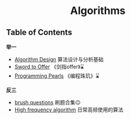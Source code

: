 <h1 style="text-align:center">Algorithms</h1>


## Table of Contents

**举一**
+ [Algorithm Design](/src/algorithm/algorithm_design/README.md) 算法设计与分析基础
+ [Sword to Offer]() 《剑指offer》⌛
+ [Programming Pearls]() 《编程珠玑》⌛

**反三**
+ [brush questions](/src/algorithm/brush_questions) 刷题合集😐
+ [High frequency algorithm](/src/algorithm/high_frequency/README.md) 日常高频使用的算法